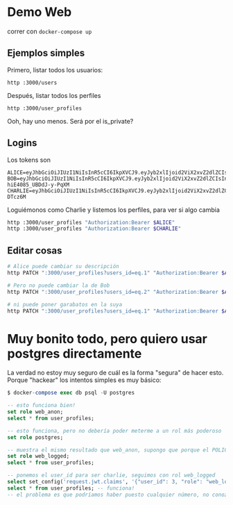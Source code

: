 # Demo Web

correr con `docker-compose up`

## Ejemplos simples

Primero, listar todos los usuarios:

```
http :3000/users
```

Después, listar todos los perfiles

```
http :3000/user_profiles
```

Ooh, hay uno menos. Será por el is_private?

## Logins

Los tokens son

```
ALICE=eyJhbGciOiJIUzI1NiIsInR5cCI6IkpXVCJ9.eyJyb2xlIjoid2ViX2xvZ2dlZCIsInVzZXJfaWQiOjF9.Pr7zpvTcS2hCFJoHRHyONV4WSQDJjvhYrnNGyL5puFk
BOB=eyJhbGciOiJIUzI1NiIsInR5cCI6IkpXVCJ9.eyJyb2xlIjoid2ViX2xvZ2dlZCIsInVzZXJfaWQiOjJ9.Cqx1GtF95pxqkyRj8Tb7Sf-hiE4085_UBDdJ-y-PqXM
CHARLIE=eyJhbGciOiJIUzI1NiIsInR5cCI6IkpXVCJ9.eyJyb2xlIjoid2ViX2xvZ2dlZCIsInVzZXJfaWQiOjN9.QKe146iF0FC5sfr6HXG4Qsau7CAowjoJNj1Z-DTcz6M
```

Loguiémonos como Charlie y listemos los perfiles, para ver si algo cambia

```bash
http :3000/user_profiles "Authorization:Bearer $ALICE"
http :3000/user_profiles "Authorization:Bearer $CHARLIE"
```

## Editar cosas

```bash
# Alice puede cambiar su descripción
http PATCH ":3000/user_profiles?users_id=eq.1" "Authorization:Bearer $ALICE" "descrip=Nueva descripción para Alice"

# Pero no puede cambiar la de Bob
http PATCH ":3000/user_profiles?users_id=eq.2" "Authorization:Bearer $ALICE" "descrip=Nueva descripción para Bob"

# ni puede poner garabatos en la suya
http PATCH ":3000/user_profiles?users_id=eq.1" "Authorization:Bearer $ALICE" "descrip=Soy Alice, recorcholis"
```

# Muy bonito todo, pero quiero usar postgres directamente

La verdad no estoy muy seguro de cuál es la forma "segura" de hacer esto. Porque "hackear" los intentos simples es muy básico:

```sql
$ docker-compose exec db psql -U postgres

-- esto funciona bien!
set role web_anon;
select * from user_profiles; 

-- esto funciona, pero no debería poder meterme a un rol más poderoso
set role postgres;

-- muestra el mismo resultado que web_anon, supongo que porque el POLICY que falla se toma como falso
set role web_logged;
select * from user_profiles;

-- ponemos el user_id para ser charlie, seguimos con rol web_logged
select set_config('request.jwt.claims', '{"user_id": 3, "role": "web_logged"}', false);
select * from user_profiles; -- funciona!
-- el problema es que podríamos haber puesto cualquier número, no conozco una forma de limitar los set_config todavía
```

